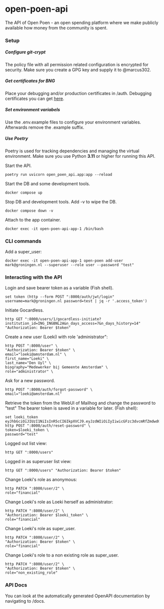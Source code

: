 # open-poen-api
The API of Open Poen - an open spending platform where we make publicly available how money from the community is spent.

### Setup
##### Configure git-crypt
The policy file with all permission related configuration is encrypted for security. Make sure you create a GPG key and supply it to @marcus302.

##### Get certificates for BNG
Place your debugging and/or production certificates in /auth. Debugging certificates you can get [here](https://api.xs2a-sandbox.bngbank.nl/developer-portal/guides/sandbox-certificates).

##### Set environment variabels
Use the .env.example files to configure your environment variables. Afterwards remove the .example suffix.

##### Use Poetry
Poetry is used for tracking dependencies and managing the virtual environment. Make sure you use Python **3.11** or higher for running this API.

Start the API.
```
poetry run uvicorn open_poen_api.app:app --reload
```

Start the DB and some development tools.
```
docker compose up
```

Stop DB and development tools. Add -v to wipe the DB.
```
docker compose down -v
```

Attach to the app container.
```
docker exec -it open-poen-api-app-1 /bin/bash
```

### CLI commands
Add a super_user:
```
docker exec -it open-poen-api-app-1 open-poen add-user mark@groningen.nl --superuser --role user --password "test"
```

### Interacting with the API
Login and save bearer token as a variable (Fish shell).
```
set token (http --form POST ":8000/auth/jwt/login" username=mark@groningen.nl password=test | jq -r '.access_token')
```

Initiate Gocardless.
```
http GET ":8000/users/1/gocardless-initiate?institution_id=ING_INGBNL2A&n_days_access=7&n_days_history=14" "Authorization: Bearer $token"
```

Create a new user (Loeki) with role 'administrator":
```
http POST ":8000/user" \
"Authorization: Bearer $token" \
email="loeki@amsterdam.nl" \
first_name="Loeki" \
last_name="Den Uyl" \
biography="Medewerker bij Gemeente Amsterdam" \
role="administrator" \
```

Ask for a new password.
```
http POST ":8000/auth/forgot-password" \
email="loeki@amsterdam.nl"
```

Retrieve the token from the WebUI of Mailhog and change the password to "test" The bearer token is saved in a variable for later. (Fish shell):
```
set loeki_token eyJhbGciOiJIUzI1NiIsInR5cCI6IkpXVCJ9.eyJzdWIiOiIyIiwicGFzc3dvcmRfZmdwdCI6IiQyYiQxMiRVZFY0bS5ZR3VhLlhUNC9kRDUuMlllRDZJeUtBMUM5anozWHRBeEZlN1pUaEh5ci9lcUFpaSIsImF1ZCI6ImZhc3RhcGktdXNlcnM6cmVzZXQiLCJleHAiOjE2OTA4ODE4MjZ9.DQKMpdbsSXud0KWWRtEK7hSGIc3TqtOAjIQMCrwGbvY
http POST ":8000/auth/reset-password" \
token=$loeki_token \
password="test"
```

Logged out list view:
```
http GET ":8000/users"
```

Logged in as superuser list view:
```
http GET ":8000/users" "Authorization: Bearer $token"
```

Change Loeki's role as anonymous:
```
http PATCH ":8000/user/2" \
role="financial"
```

Change Loeki's role as Loeki herself as administrator:
```
http PATCH ":8000/user/2" \
"Authorization: Bearer $loeki_token" \
role="financial"
```

Change Loeki's role as super_user.
```
http PATCH ":8000/user/2" \
"Authorization: Bearer $token" \
role="financial"
```

Change Loeki's role to a non existing role as super_user.
```
http PATCH ":8000/user/2" \
"Authorization: Bearer $token" \
role="non_existing_role"
```

### API Docs
You can look at the automatically generated OpenAPI documentation by navigating to /docs.